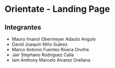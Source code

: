 # Orientate - Landing Page
## Integrantes
+ Mauro Imanol Obermeyer Adauto Angulo
+ David Joaquín Niño Suárez
+ Marco Antonio Fuentes Rivera Onofre
+ Jair Stephano Rodriguez Calla
+ Iam Anthony Marcelo Alvarez Orellana 
